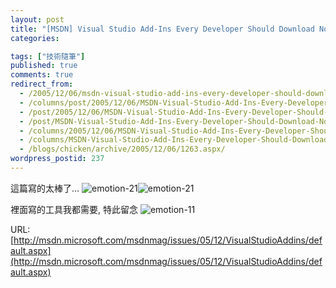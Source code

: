 ```yaml
---
layout: post
title: "[MSDN] Visual Studio Add-Ins Every Developer Should Download Now"
categories:

tags: ["技術隨筆"]
published: true
comments: true
redirect_from:
  - /2005/12/06/msdn-visual-studio-add-ins-every-developer-should-download-now/
  - /columns/post/2005/12/06/MSDN-Visual-Studio-Add-Ins-Every-Developer-Should-Download-Now.aspx/
  - /post/2005/12/06/MSDN-Visual-Studio-Add-Ins-Every-Developer-Should-Download-Now.aspx/
  - /post/MSDN-Visual-Studio-Add-Ins-Every-Developer-Should-Download-Now.aspx/
  - /columns/2005/12/06/MSDN-Visual-Studio-Add-Ins-Every-Developer-Should-Download-Now.aspx/
  - /columns/MSDN-Visual-Studio-Add-Ins-Every-Developer-Should-Download-Now.aspx/
  - /blogs/chicken/archive/2005/12/06/1263.aspx/
wordpress_postid: 237
---
```


這篇寫的太棒了... ![emotion-21](/Emoticons/emotion-21.gif)![emotion-21](/Emoticons/emotion-21.gif)

裡面寫的工具我都需要, 特此留念 ![emotion-11](/Emoticons/emotion-11.gif)

URL: [http://msdn.microsoft.com/msdnmag/issues/05/12/VisualStudioAddins/default.aspx](http://msdn.microsoft.com/msdnmag/issues/05/12/VisualStudioAddins/default.aspx)
